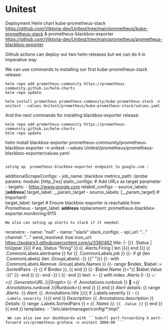 # Unitest

Deployment Helm chart kube-prometheus-stack https://github.com/Viktoria-dev/Unitest/tree/main/prometheus/kube-prometheus-stack & prometheus-blackbox-exporter https://github.com/Viktoria-dev/Unitest/tree/main/prometheus/prometheus-blackbox-exporter

Github actions can deploy our two helm releases but we can do it in imperative way

We can use commands to installing our first kube-prometheus-stack release:

```
helm repo add prometheus-community https://prometheus-community.github.io/helm-charts
helm repo update
```
```
helm install prometheus prometheus-community/kube-prometheus-stack -n unitest --values Unitest/prometheus/kube-prometheus-stack/values.yaml
```
And the next commands for installing blackbox-exporter release:
```
helm repo add prometheus-community https://prometheus-community.github.io/helm-charts
helm repo update
```
helm install blackbox-exporter prometheus-community/prometheus-blackbox-exporter -n unitest --values Unitest/prometheus/prometheus-blackbox-exporter/values.yaml
```

seting up  prometheus-blackbox-exporter endpoint to google.com :

```
additionalScrapeConfigs: 
      - job_name: blackbox
        metrics_path: /probe
        params:
          module: [http_2xx]
        static_configs:
          # Add URLs as target parameter
          - targets:
            - https://www.google.com
        relabel_configs:
        - source_labels: [__address__]
          target_label: __param_target
        - source_labels: [__param_target]
          # Important!     
          target_label: target
          # Ensure blackbox-exporter is reachable from Prometheus
        - target_label: __address__ 
          replacement: prometheus-blackbox-exporter.monitoring:9115
```        
We also can seting up alerts to slack if it needed:

```
receivers:
      - name: "null"
      - name: "slack"
        slack_configs:
          - api_url: "..."
            channel: "..."
            send_resolved: true
            icon_url: https://avatars3.githubusercontent.com/u/3380462
            title: |-
              [{{ .Status | toUpper }}{{ if eq .Status "firing" }}:{{ .Alerts.Firing | len }}{{ end }}] {{ .CommonLabels.alertname }} for {{ .CommonLabels.job }}
              {{- if gt (len .CommonLabels) (len .GroupLabels) -}}
                {{" "}}(
                {{- with .CommonLabels.Remove .GroupLabels.Names }}
                  {{- range $index, $label := .SortedPairs -}}
                    {{ if $index }}, {{ end }}
                    {{- $label.Name }}="{{ $label.Value -}}"
                  {{- end }}
                {{- end -}}
                )
              {{- end }}
            text: >-
              {{ with index .Alerts 0 -}}
                :chart_with_upwards_trend: *<{{ .GeneratorURL }}|Graph>*
                {{- if .Annotations.runbook }}   :notebook: *<{{ .Annotations.runbook }}|Runbook>*{{ end }}
              {{ end }}
              *Alert details*:
              {{ range .Alerts -}}
                *Alert:* {{ .Annotations.title }}{{ if .Labels.severity }} - `{{ .Labels.severity }}`{{ end }}
              *Description:* {{ .Annotations.description }}
              *Details:*
                {{ range .Labels.SortedPairs }} • *{{ .Name }}:* `{{ .Value }}`
                {{ end }}
              {{ end }}
    templates:
      - "/etc/alertmanager/config/*.tmpl"
```
 We can also see our dashboards with ```kubctl port-forwarding k port-forward svc/prometheus-grafana -n unitest 3000:80 ```
